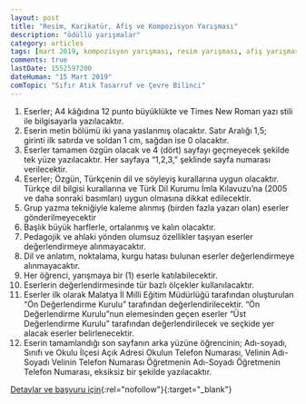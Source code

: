 ```yaml
---
layout: post
title: "Resim, Karikatür, Afiş ve Kompozisyon Yarışması"
description: "ödüllü yarışmalar"
category: articles
tags: [mart 2019, kompozisyon yarışması, resim yarışması, afiş yarışması, karikatür yarışması, lise]
comments: true
lastDate: 1552597200
dateHuman: "15 Mart 2019"
comTopic: "Sıfır Atık Tasarruf ve Çevre Bilinci"
---
```


1. Eserler; A4 kâğıdına 12 punto büyüklükte ve Times New Roman yazı stili ile bilgisayarla yazılacaktır.
2. Eserin metin bölümü iki yana yaslanmış olacaktır. Satır Aralığı 1,5; girinti ilk satırda ve soldan 1 cm, sağdan ise 0 olacaktır.
3. Eserler tamamen özgün olacak ve 4 (dört) sayfayı geçmeyecek şekilde tek yüze yazılacaktır. Her sayfaya “1,2,3,” şeklinde sayfa numarası verilecektir.
4. Eserler; Özgün, Türkçenin dil ve söyleyiş kurallarına uygun olacaktır. Türkçe dil bilgisi kurallarına ve Türk Dil Kurumu İmla Kılavuzu’na (2005 ve daha sonraki basımları) uygun olmasına dikkat edilecektir.
5. Grup yazma tekniğiyle kaleme alınmış (birden fazla yazarı olan) eserler gönderilmeyecektir
6. Başlık büyük harflerle, ortalanmış ve kalın olacaktır.
7. Pedagojik ve ahlaki yönden olumsuz özellikler taşıyan eserler değerlendirmeye alınmayacaktır.
8. Dil ve anlatım, noktalama, kurgu hatası bulunan eserler değerlendirmeye alınmayacaktır.
9. Her öğrenci, yarışmaya bir (1) eserle katılabilecektir.
10. Eserlerin değerlendirmesinde tür bazlı ölçekler kullanılacaktır.
11. Eserler ilk olarak Malatya İl Milli Eğitim Müdürlüğü tarafından oluşturulan “Ön Değerlendirme Kurulu” tarafından değerlendirilecektir. “Ön Değerlendirme Kurulu”nun elemesinden geçen eserler “Üst Değerlendirme Kurulu” tarafından değerlendirilecek ve seçkide yer alacak eserler belirlenecektir.
12. Eserin tamamlandığı son sayfanın arka yüzüne öğrencinin;
Adı-soyadı,
Sınıfı ve Okulu
İlçesi
Açık Adresi
Okulun Telefon Numarası,
Velinin Adı-Soyadı
Velinin Telefon Numarası
Öğretmenin Adı-Soyadı
Öğretmenin Telefon Numarası, eksiksiz bir şekilde yazılacaktır.

[Detaylar ve başvuru için](http://akmestal.meb.k12.tr/icerikler/yarismalar_6617965.html?utm_source=edebiyatyarismalari.com&utm_medium=affiliate){:rel="nofollow"}{:target="_blank"}

